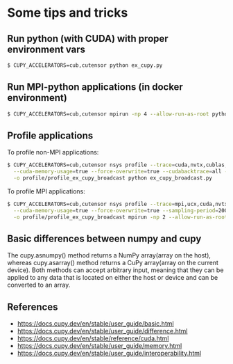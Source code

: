 # Some tips and tricks

## Run python (with CUDA) with proper environment vars

```bash
$ CUPY_ACCELERATORS=cub,cutensor python ex_cupy.py 
```

## Run MPI-python applications (in docker environment)

```bash
$ CUPY_ACCELERATORS=cub,cutensor mpirun -np 4 --allow-run-as-root python example
```

## Profile applications

To profile non-MPI applications:

```bash
$ CUPY_ACCELERATORS=cub,cutensor nsys profile --trace=cuda,nvtx,cublas,cublas-verbose,cusparse,cudnn \
  --cuda-memory-usage=true --force-overwrite=true --cudabacktrace=all --sampling-period=200000 \
  -o profile/profile_ex_cupy_broadcast python ex_cupy_broadcast.py
```

To profile MPI applications:

```bash
$ CUPY_ACCELERATORS=cub,cutensor nsys profile --trace=mpi,ucx,cuda,nvtx,cublas,cublas-verbose,cusparse,cudnn \
  --cuda-memory-usage=true --force-overwrite=true --sampling-period=200000 \
  -o profile/profile_ex_cupy_broadcast mpirun -np 2 --allow-run-as-root python ex_cupy_broadcast.py
```

## Basic differences between numpy and cupy

The cupy.asnumpy() method returns a NumPy array(array on the host), whereas cupy.asarray() method returns a CuPy array(array on the current device). Both methods can accept arbitrary input, meaning that they can be applied to any data that is located on either the host or device and can be converted to an array.

## References

- https://docs.cupy.dev/en/stable/user_guide/basic.html
- https://docs.cupy.dev/en/stable/user_guide/difference.html
- https://docs.cupy.dev/en/stable/reference/cuda.html
- https://docs.cupy.dev/en/stable/user_guide/memory.html
- https://docs.cupy.dev/en/stable/user_guide/interoperability.html
